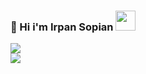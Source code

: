 
### 👋 Hi i'm Irpan Sopian <img src = "https://media2.giphy.com/media/QssGEmpkyEOhBCb7e1/giphy.gif?cid=ecf05e47a0n3gi1bfqntqmob8g9aid1oyj2wr3ds3mg700bl&rid=giphy.gif" width = 32px> 

![](https://github-readme-stats.vercel.app/api?username=I-170205-S&theme=radical&hide_border=false&include_all_commits=false&count_private=false)<br/>
![](https://github-readme-stats.vercel.app/api/top-langs/?username=I-170205-S&theme=radical&hide_border=false&include_all_commits=false&count_private=false&layout=compact)




